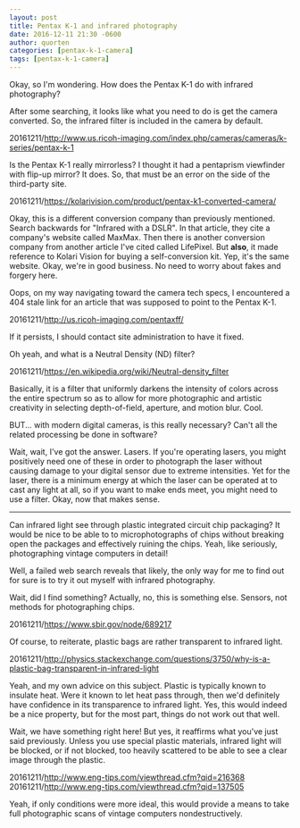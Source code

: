 ```yaml
---
layout: post
title: Pentax K-1 and infrared photography
date: 2016-12-11 21:30 -0600
author: quorten
categories: [pentax-k-1-camera]
tags: [pentax-k-1-camera]
---
```


Okay, so I'm wondering.  How does the Pentax K-1 do with infrared
photography?

After some searching, it looks like what you need to do is get the
camera converted.  So, the infrared filter is included in the camera
by default.

20161211/http://www.us.ricoh-imaging.com/index.php/cameras/cameras/k-series/pentax-k-1

Is the Pentax K-1 really mirrorless?  I thought it had a pentaprism
viewfinder with flip-up mirror?  It does.  So, that must be an error
on the side of the third-party site.

20161211/https://kolarivision.com/product/pentax-k1-converted-camera/

Okay, this is a different conversion company than previously
mentioned.  Search backwards for "Infrared with a DSLR".  In that
article, they cite a company's website called MaxMax.  Then there is
another conversion company from another article I've cited called
LifePixel.  But **also**, it made reference to Kolari Vision for buying
a self-conversion kit.  Yep, it's the same website.  Okay, we're in
good business.  No need to worry about fakes and forgery here.

Oops, on my way navigating toward the camera tech specs, I encountered
a 404 stale link for an article that was supposed to point to the
Pentax K-1.

<!-- more -->

20161211/http://us.ricoh-imaging.com/pentaxff/

If it persists, I should contact site administration to have it fixed.

Oh yeah, and what is a Neutral Density (ND) filter?

20161211/https://en.wikipedia.org/wiki/Neutral-density_filter

Basically, it is a filter that uniformly darkens the intensity of
colors across the entire spectrum so as to allow for more photographic
and artistic creativity in selecting depth-of-field, aperture, and
motion blur.  Cool.

BUT... with modern digital cameras, is this really necessary?  Can't
all the related processing be done in software?

Wait, wait, I've got the answer.  Lasers.  If you're operating lasers,
you might positively need one of these in order to photograph the
laser without causing damage to your digital sensor due to extreme
intensities.  Yet for the laser, there is a minimum energy at which
the laser can be operated at to cast any light at all, so if you want
to make ends meet, you might need to use a filter.  Okay, now that
makes sense.

----------

Can infrared light see through plastic integrated circuit chip
packaging?  It would be nice to be able to to microphotographs of
chips without breaking open the packages and effectively ruining the
chips.  Yeah, like seriously, photographing vintage computers in
detail!

Well, a failed web search reveals that likely, the only way for me to
find out for sure is to try it out myself with infrared photography.

Wait, did I find something?  Actually, no, this is something else.
Sensors, not methods for photographing chips.

20161211/https://www.sbir.gov/node/689217

Of course, to reiterate, plastic bags are rather transparent to
infrared light.

20161211/http://physics.stackexchange.com/questions/3750/why-is-a-plastic-bag-transparent-in-infrared-light

Yeah, and my own advice on this subject.  Plastic is typically known
to insulate heat.  Were it known to let heat pass through, then we'd
definitely have confidence in its transparence to infrared light.
Yes, this would indeed be a nice property, but for the most part,
things do not work out that well.

Wait, we have something right here!  But yes, it reaffirms what you've
just said previously.  Unless you use special plastic materials,
infrared light will be blocked, or if not blocked, too heavily
scattered to be able to see a clear image through the plastic.

20161211/http://www.eng-tips.com/viewthread.cfm?qid=216368  
20161211/http://www.eng-tips.com/viewthread.cfm?qid=137505

Yeah, if only conditions were more ideal, this would provide a means
to take full photographic scans of vintage computers nondestructively.
